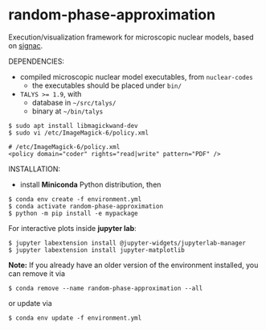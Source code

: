 # random-phase-approximation
Execution/visualization framework for microscopic nuclear models, based on [signac](https://signac.io/).

DEPENDENCIES:

- compiled microscopic nuclear model executables, from `nuclear-codes`
  - the executables should be placed under `bin/`
- `TALYS >= 1.9`, with
  - database in `~/src/talys/`
  - binary at `~/bin/talys`

```console
$ sudo apt install libmagickwand-dev
$ sudo vi /etc/ImageMagick-6/policy.xml
```
```
# /etc/ImageMagick-6/policy.xml
<policy domain="coder" rights="read|write" pattern="PDF" />
```

INSTALLATION:

- install **Miniconda** Python distribution, then

```console
$ conda env create -f environment.yml
$ conda activate random-phase-approximation
$ python -m pip install -e mypackage
```

For interactive plots inside **jupyter lab**:

```console
$ jupyter labextension install @jupyter-widgets/jupyterlab-manager
$ jupyter labextension install jupyter-matplotlib
```

**Note:** If you already have an older version of the environment installed, you can remove it via

```console
$ conda remove --name random-phase-approximation --all
```

or update via

```console
$ conda env update -f environment.yml
```
